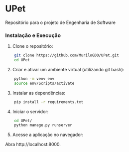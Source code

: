 # UPet
Repositório para o projeto de Engenharia de Software

### Instalação e Execução
1. Clone o repositório:

``` bash
    git clone https://github.com/MuriloGDO/UPet.git
    cd UPet
```
2. Criar e ativar um ambiente virtual (utilizando git bash):

```bash
    python -m venv env
    source env/Scripts/activate
```

3. Instalar as dependências:

```bash
    pip install -r requirements.txt
```

4. Iniciar o servidor:

```bash
    cd UPet/
    python manage.py runserver
```

5. Acesse a aplicação no navegador:

Abra http://localhost:8000.